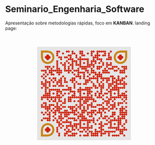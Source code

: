 # Seminario_Engenharia_Software
Apresentação sobre metodologias rápidas, foco em <strong>KANBAN</strong>. landing page:
<br>
<br>
<div align="center">
<img src="/qrCode/qrCode.png" alt="Meu Logo" width="300" height="auto" style="margin: 20px;">
</div>
